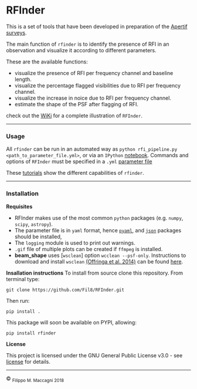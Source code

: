 # RFInder


This is a set of tools that have been developed in preparation of the [Apertif surveys](
https://www.astron.nl/astronomy-group/apertif/science-projects/apertif-science-projects).

The main function of `rfinder` is to identify the presence of RFI in an observation and visualize it according to different parameters.

These are the available functions:

- visualize the presence of RFI per frequency channel and baseline length.
- visualize the percentage flagged visibilities due to RFI per frequency channel. 
- visualize the increase in noice due to RFI per frequency channel.
- estimate the shape of the PSF after flagging of RFI.

check out the [WiKi](https://github.com/Fil8/RFInder/wiki) for a complete illustration of `RFInder`.

***
### Usage

All `rfinder` can be run in an automated way as `python rfi_pipeline.py <path_to_parameter_file.yml>`, or via an `IPython`
[notebook](https://github.com/Fil8/RFInder/blob/master/tutorials/T2_rfinder_automated.ipynb). Commands and options of `RFInder` must be specified in a `.yml` [parameter file](https://github.com/Fil8/RFInder/wiki/Parameter-file)

These [tutorials](https://github.com/Fil8/RFInder/tree/master/tutorials) show the different capabilities of `rfinder`.

***

### Installation

**Requisites**
- RFInder makes use of the most common `python` packages (e.g. `numpy`, `scipy`, `astropy`). 
- The parameter file is in `yaml` format, hence [`pyaml`](https://anaconda.org/anaconda/pyyaml), and [`json`](https://anaconda.org/conda-forge/json-c) packages should be installed,
- The `logging` module is used to print out warnings.
- `.gif` file of multiple plots can be created if `ffmpeg` is installed.
- **beam_shape** uses [`wsclean`] option `wcclean --psf-only`. Instructions to download and install `wsclean` [(Offringa et al. 2014)](https://arxiv.org/abs/1407.1943) can be found [here](https://sourceforge.net/projects/wsclean/).

**Insallation instructions**
To install from source clone this repository. From terminal type:

```
git clone https://github.com/Fil8/RFInder.git
```

Then run:

```
pip install .
```

This package will soon be available on PYPI, allowing:

```
pip install rfinder
```

**License**

This project is licensed under the GNU General Public License v3.0 - see [license](https://github.com/Fil8/RFInder/blob/master/LICENSE.md) for details.


 ***
 <p>&copy <sub> Filippo M. Maccagni 2018 </sub></p>
